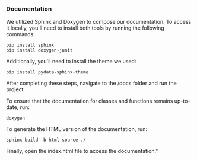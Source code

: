 ### Documentation

We utilized Sphinx and Doxygen to compose our documentation. To access it locally, you'll need to install both tools by running the following commands:

```
pip install sphinx
pip install doxygen-junit
```

Additionally, you'll need to install the theme we used:

```
pip install pydata-sphinx-theme
```

After completing these steps, navigate to the /docs folder and run the project.

To ensure that the documentation for classes and functions remains up-to-date, run:
```
doxygen
```

To generate the HTML version of the documentation, run:
```
sphinx-build -b html source ./
```

Finally, open the index.html file to access the documentation."
